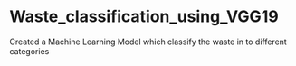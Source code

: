 # Waste_classification_using_VGG19
Created a Machine Learning Model which classify the waste in to different categories 

